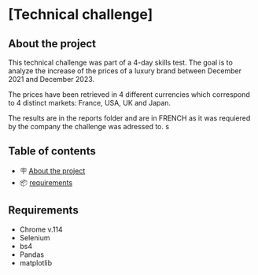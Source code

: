 # [Technical challenge]

## About the project

This technical challenge was part of a 4-day skills test. The goal is to analyze the increase of the prices of a luxury brand between December 2021 and December 2023.

The prices have been retrieved in 4 different currencies which correspond to 4 distinct markets: France, USA, UK and Japan. 

The results are in the reports folder and are in FRENCH as it was requiered by the company the challenge was adressed to.
s
## Table of contents

- 🪧 [About the project](#about-the-project)
- 📦 [requirements](#requirements)

## Requirements

- Chrome v.114
- Selenium
- bs4
- Pandas
- matplotlib



